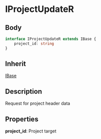 # IProjectUpdateR

## Body
```typescript
interface IProjectUpdateR extends IBase {
    project_id: string
}
```

## Inherit

[IBase](./../../base/IBase.md)

## Description

Request for project header data

## Properties

**project_id**: Project target